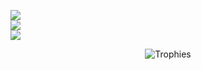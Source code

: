 ![ ](https://github-readme-stats.vercel.app/api?username=taktasahinaa&theme=midnight-purple&hide_border=false&include_all_commits=true&count_private=false)<br/>
![](https://github-readme-streak-stats.herokuapp.com/?user=taktasahinaa&theme=midnight-purple&hide_border=false)<br/>
![ ](https://github-readme-stats.vercel.app/api/top-langs/?username=fridfn&theme=midnight-purple&hide_border=false&include_all_commits=true&count_private=false&layout=compact)


<p align="center" >
  <img src="https://github-profile-trophy.vercel.app/?username=taktasahinaa&theme=radical&margin-w=10&rank=C,B,A,AA,AAA,S,SS,SSS,?&row=1&column=3" alt="Trophies"  />
</p>
